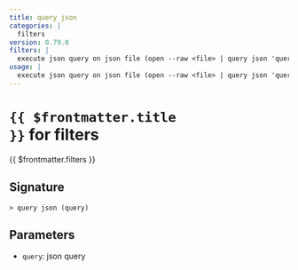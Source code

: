 ```yaml
---
title: query json
categories: |
  filters
version: 0.79.0
filters: |
  execute json query on json file (open --raw <file> | query json 'query string')
usage: |
  execute json query on json file (open --raw <file> | query json 'query string')
---
```


# <code>{{ $frontmatter.title }}</code> for filters

<div class='command-title'>{{ $frontmatter.filters }}</div>

## Signature

```> query json (query)```

## Parameters

 -  `query`: json query
